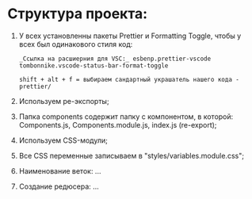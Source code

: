 # Структура проекта:

1.  У всех установленны пакеты Prettier и Formatting Toggle, чтобы у всех был
    одинакового стиля код:

        _Ссылка на расшиерния для VSC:_ esbenp.prettier-vscode
        tombonnike.vscode-status-bar-format-toggle

        shift + alt + f = выбираем сандартный украшатель нашего кода - prettier/

2.  Используем ре-экспорты;

3.  Папка components содержит папку с компонентом, в которой: Components.js,
    Components.module.js, index.js (re-export);

4.  Используем CSS-модули;

5.  Все CSS переменные записываем в "styles/variables.module.css";

6.  Наименование веток: ...

7.  Создание редюсера: ...
